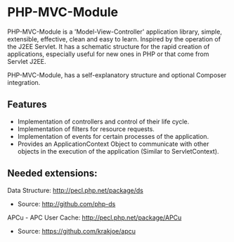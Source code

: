 # PHP-MVC-Module
PHP-MVC-Module is a 'Model-View-Controller' application library, simple, extensible, effective, clean and easy to learn. Inspired by the operation of the J2EE Servlet.
It has a schematic structure for the rapid creation of applications, especially useful for new ones in PHP or that come from Servlet J2EE.

PHP-MVC-Module, has a self-explanatory structure and optional Composer integration.

## Features

- Implementation of controllers and control of their life cycle.
- Implementation of filters for resource requests.
- Implementation of events for certain processes of the application.
- Provides an ApplicationContext Object to communicate with other objects in the execution of the application (Similar to ServletContext).

## Needed extensions:

Data Structure: http://pecl.php.net/package/ds
-	Source: http://github.com/php-ds

APCu - APC User Cache: http://pecl.php.net/package/APCu
-	Source: https://github.com/krakjoe/apcu
